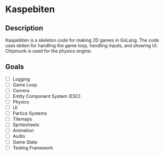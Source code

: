 # Kaspebiten

## Description
Kaspebiten is a skeleton code for making 2D games in GoLang.
The code uses ebiten for handling the game loop, handling inputs, and showing UI. Chipmunk is used for the physics engine.

## Goals
* [ ] Logging
* [ ] Game Loop
* [ ] Camera
* [ ] Entity Component System (ESC)
* [ ] Physics
* [ ] UI
* [ ] Partice Systems
* [ ] Tilemaps
* [ ] Spritesheets
* [ ] Animation
* [ ] Audio
* [ ] Game State
* [ ] Testing Framework
